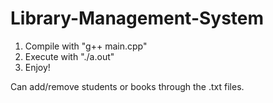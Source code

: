 # Library-Management-System
1. Compile with "g++ main.cpp"
2. Execute with "./a.out"
3. Enjoy!

Can add/remove students or books through the .txt files.

